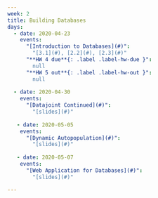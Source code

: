 ```yaml
---
week: 2
title: Building Databases
days:
  - date: 2020-04-23
    events:
      "[Introduction to Databases](#)":
        "[3.1](#), [2.2](#), [2.3](#)"
      "**HW 4 due**{: .label .label-hw-due }":
        null
      "**HW 5 out**{: .label .label-hw-out }":
        null
 
  - date: 2020-04-30
    events:
      "[Datajoint Continued](#)":
        "[slides](#)"
        
   - date: 2020-05-05
    events:
      "[Dynamic Autopopulation](#)":
        "[slides](#)"
        
   - date: 2020-05-07
    events:
      "[Web Application for Databases](#)":
        "[slides](#)"

---
```

